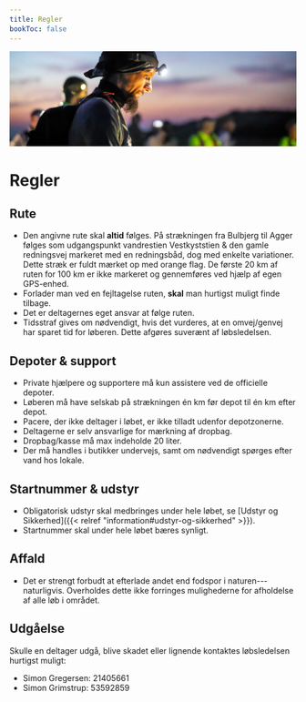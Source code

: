 ```yaml
---
title: Regler
bookToc: false
---
```


![banner](/images/banner6.jpg)

# Regler

## Rute

- Den angivne rute skal **altid** følges. På strækningen fra Bulbjerg til Agger følges som
  udgangspunkt vandrestien Vestkyststien & den gamle redningsvej markeret med en redningsbåd, dog
  med enkelte variationer. Dette stræk er fuldt mærket op med orange flag. <!-- 100 miles vil endvidere benytte sig af -->
  <!-- Nordsøstien og Hærvejsvandreruten; bemærk at strækningen fra Løkken til Bulbjerg **ikke** er -->
  <!-- markeret op og foregår ved hjælp af egen GPS-enhed (100 miles). -->
  De første 20 km af ruten for 100 km er ikke markeret og gennemføres ved hjælp af egen GPS-enhed.
- Forlader man ved en fejltagelse ruten, **skal** man hurtigst muligt finde tilbage.
- Det er deltagernes eget ansvar at følge ruten.
- Tidsstraf gives om nødvendigt, hvis det vurderes, at en omvej/genvej har sparet tid for
  løberen. Dette afgøres suverænt af løbsledelsen.

## Depoter & support

- Private hjælpere og supportere må kun assistere ved de officielle depoter.
- Løberen må have selskab på strækningen én km før depot til én km efter depot.
- Pacere, der ikke deltager i løbet, er ikke tilladt udenfor depotzonerne.
- Deltagerne er selv ansvarlige for mærkning af dropbag.
- Dropbag/kasse må max indeholde 20 liter.
- Der må handles i butikker undervejs, samt om nødvendigt spørges efter vand hos lokale.<!-- , dvs. hjælp -->
  <!-- som alle i princippet har adgang til. -->

## Startnummer & udstyr
- Obligatorisk udstyr skal medbringes under hele løbet, se [Udstyr og Sikkerhed]({{< relref "information#udstyr-og-sikkerhed" >}}).
- Startnummer skal under hele løbet bæres synligt.

## Affald

- Det er strengt forbudt at efterlade andet end fodspor i naturen---naturligvis. Overholdes dette
  ikke forringes mulighederne for afholdelse af alle løb i området.

## Udgåelse

Skulle en deltager udgå, blive skadet eller lignende kontaktes løbsledelsen
hurtigst muligt:

- Simon Gregersen: 21405661
- Simon Grimstrup: 53592859
